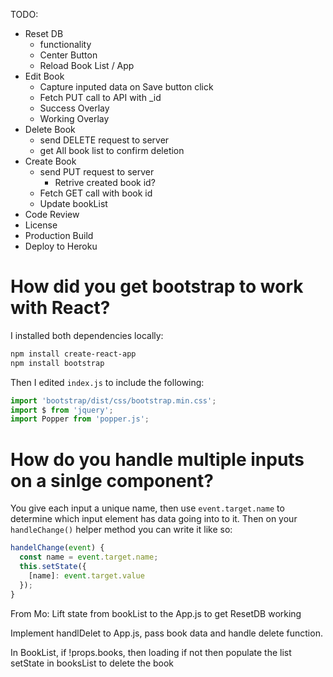 TODO:
- Reset DB
  * functionality
  * Center Button
  - Reload Book List / App
- Edit Book
  * Capture inputed data on Save button click
  * Fetch PUT call to API with _id
  - Success Overlay
  - Working Overlay
- Delete Book
  - send DELETE request to server
  - get All book list to confirm deletion
- Create Book
  - send PUT request to server
    - Retrive created book id?
  - Fetch GET call with book id
  - Update bookList
- Code Review
- License
- Production Build
- Deploy to Heroku


# How did you get bootstrap to work with React?
I installed both dependencies locally:
```bash
npm install create-react-app
npm install bootstrap
```
Then I edited `index.js` to include the following:
```javascript
import 'bootstrap/dist/css/bootstrap.min.css';
import $ from 'jquery';
import Popper from 'popper.js';
```

# How do you handle multiple inputs on a sinlge component?
You give each input a unique name, then use `event.target.name` to determine which input element has data going into to it. Then on your `handleChange()` helper method you can write it like so:
```javascript
handelChange(event) {
  const name = event.target.name;
  this.setState({
    [name]: event.target.value
  });
}
```

From Mo:
Lift state from bookList to the App.js to get ResetDB working

Implement handlDelet to App.js, pass book data and handle delete function.

In BookList, if !props.books, then loading if not then populate the list
setState in booksList to delete the book


